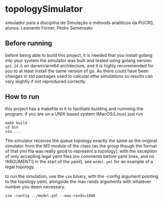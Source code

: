 # topologySimulator
simulador para a disciplina de Simulação e métoods analíticos da PUCRS, alunos: Leonardo Forner, Pedro Semensato

## Before running
before being able to build this project, it is needed that you install golang into your system
the simulator was built and tested using golang version `go1.24.6` on darwin/arm64 architecture, and it is highly recommended
for you to at least install the same version of go. As there could have been changes in std packages used to calculat ethe simulations
so results can vary slightly if not reproduced correctly.

## How to run
this project has a makefile in it to facilitate building and runnning the program, if you are on a UNIX based system (MacOS/Linux)
just run 

```
make build
cd bin
sim ...
```

The simulator receives the queue topology exactly the same as the original simulator from the M3 module of the class (as the group though the
format of that yml fila was really good to represent a topology), with the exception of only accepting legal yaml files (no comments before yaml lines, and no !ARGUMENTS in the start of the yaml), see `model.yml` for an example of a legal topology.

to run the simulation, use the `sim` binary, with the -config argument pointing to the topology yaml, alongside the max rands arguments with
whatever number you deem necessary.
```
sim -config ../model.yml --max-rands=1000
```
